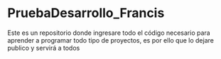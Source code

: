 # PruebaDesarrollo_Francis
Este es un repositorio donde ingresare todo el código necesario para aprender a programar todo tipo de proyectos, es por ello que lo dejare publico y servirá a todos
